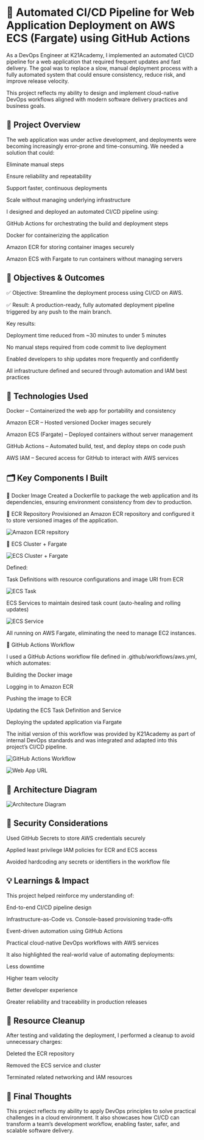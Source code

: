 # 🚀 Automated CI/CD Pipeline for Web Application Deployment on AWS ECS (Fargate) using GitHub Actions
As a DevOps Engineer at K21Academy, I implemented an automated CI/CD pipeline for a web application that required frequent updates and fast delivery. The goal was to replace a slow, manual deployment process with a fully automated system that could ensure consistency, reduce risk, and improve release velocity.

This project reflects my ability to design and implement cloud-native DevOps workflows aligned with modern software delivery practices and business goals.

## 📌 Project Overview
The web application was under active development, and deployments were becoming increasingly error-prone and time-consuming. We needed a solution that could:

Eliminate manual steps

Ensure reliability and repeatability

Support faster, continuous deployments

Scale without managing underlying infrastructure

I designed and deployed an automated CI/CD pipeline using:

GitHub Actions for orchestrating the build and deployment steps

Docker for containerizing the application

Amazon ECR for storing container images securely

Amazon ECS with Fargate to run containers without managing servers

## 🎯 Objectives & Outcomes
✅ Objective: Streamline the deployment process using CI/CD on AWS.

✅ Result: A production-ready, fully automated deployment pipeline triggered by any push to the main branch.

Key results:

Deployment time reduced from ~30 minutes to under 5 minutes

No manual steps required from code commit to live deployment

Enabled developers to ship updates more frequently and confidently

All infrastructure defined and secured through automation and IAM best practices

## 🧱 Technologies Used
Docker – Containerized the web app for portability and consistency

Amazon ECR – Hosted versioned Docker images securely

Amazon ECS (Fargate) – Deployed containers without server management

GitHub Actions – Automated build, test, and deploy steps on code push

AWS IAM – Secured access for GitHub to interact with AWS services

## 🗂️ Key Components I Built
🔹 Docker Image
Created a Dockerfile to package the web application and its dependencies, ensuring environment consistency from dev to production.

🔹 ECR Repository
Provisioned an Amazon ECR repository and configured it to store versioned images of the application.

![Amazon ECR repsitory](screenshots/aws-ecr.png)

🔹 ECS Cluster + Fargate

![ECS Cluster + Fargate](screenshots/ecs-cluster-fargate.png)

Defined:

Task Definitions with resource configurations and image URI from ECR

![ECS Task](screenshots/ecs-task.png)

ECS Services to maintain desired task count (auto-healing and rolling updates)

![ECS Service](screenshots/ecs-service.png)

All running on AWS Fargate, eliminating the need to manage EC2 instances.

🔹 GitHub Actions Workflow

I used a GitHub Actions workflow file defined in .github/workflows/aws.yml, which automates:

Building the Docker image

Logging in to Amazon ECR

Pushing the image to ECR

Updating the ECS Task Definition and Service

Deploying the updated application via Fargate

The initial version of this workflow was provided by K21Academy as part of internal DevOps standards and was integrated and adapted into this project’s CI/CD pipeline.

![GitHub Actions Workflow](screenshots/github-actions-workflow.png)

![Web App URL](screenshots/verified-deployment.png)

## 🧠 Architecture Diagram

![Architecture Diagram](screenshots/architecture-diagram.png)

## 🔐 Security Considerations
Used GitHub Secrets to store AWS credentials securely

Applied least privilege IAM policies for ECR and ECS access

Avoided hardcoding any secrets or identifiers in the workflow file

## 💡 Learnings & Impact
This project helped reinforce my understanding of:

End-to-end CI/CD pipeline design

Infrastructure-as-Code vs. Console-based provisioning trade-offs

Event-driven automation using GitHub Actions

Practical cloud-native DevOps workflows with AWS services

It also highlighted the real-world value of automating deployments:

Less downtime

Higher team velocity

Better developer experience

Greater reliability and traceability in production releases

## 🧹 Resource Cleanup
After testing and validating the deployment, I performed a cleanup to avoid unnecessary charges:

Deleted the ECR repository

Removed the ECS service and cluster

Terminated related networking and IAM resources

## 📣 Final Thoughts
This project reflects my ability to apply DevOps principles to solve practical challenges in a cloud environment. It also showcases how CI/CD can transform a team’s development workflow, enabling faster, safer, and scalable software delivery.

